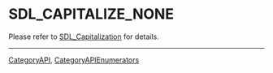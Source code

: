 # SDL_CAPITALIZE_NONE

Please refer to [SDL_Capitalization](SDL_Capitalization) for details.

----
[CategoryAPI](CategoryAPI), [CategoryAPIEnumerators](CategoryAPIEnumerators)

